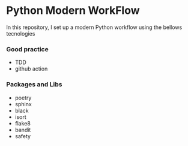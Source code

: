 # Python Modern WorkFlow

In this repository, I set up a modern Python workflow using the bellows tecnologies

### Good practice
- TDD
- github action

### Packages and Libs

- poetry
- sphinx
- black
- isort
- flake8
- bandit
- safety

